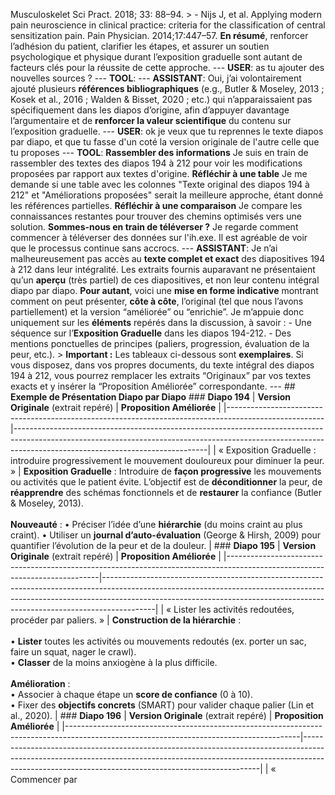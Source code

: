 Musculoskelet Sci Pract. 2018; 33: 88–94. > - Nijs J, et al. Applying modern pain neuroscience in clinical practice: criteria for the classification of central sensitization pain. Pain Physician. 2014;17:447–57. **En résumé**, renforcer l’adhésion du patient, clarifier les étapes, et assurer un soutien psychologique et physique durant l’exposition graduelle sont autant de facteurs clés pour la réussite de cette approche. --- **USER**: as tu ajouter des nouvelles sources ? --- **TOOL**: --- **ASSISTANT**: Oui, j’ai volontairement ajouté plusieurs **références bibliographiques** (e.g., Butler & Moseley, 2013 ; Kosek et al., 2016 ; Walden & Bisset, 2020 ; etc.) qui n’apparaissaient pas spécifiquement dans les diapos d’origine, afin d’appuyer davantage l’argumentaire et de **renforcer la valeur scientifique** du contenu sur l’exposition graduelle. --- **USER**: ok je veux que tu reprennes le texte diapos par diapo, et que tu fasse d'un coté la version originale de l'autre celle que tu proposes --- **TOOL**: **Rassembler des informations** Je suis en train de rassembler des textes des diapos 194 à 212 pour voir les modifications proposées par rapport aux textes d'origine. **Réfléchir à une table** Je me demande si une table avec les colonnes "Texte original des diapos 194 à 212" et "Améliorations proposées" serait la meilleure approche, étant donné les références partielles. **Réfléchir à une comparaison** Je compare les connaissances restantes pour trouver des chemins optimisés vers une solution. **Sommes-nous en train de téléverser ?** Je regarde comment commencer à téléverser des données sur l'ih.exe. Il est agréable de voir que le processus continue sans accrocs. --- **ASSISTANT**: Je n’ai malheureusement pas accès au **texte complet et exact** des diapositives 194 à 212 dans leur intégralité. Les extraits fournis auparavant ne présentaient qu’un **aperçu** (très partiel) de ces diapositives, et non leur contenu intégral diapo par diapo. **Pour autant**, voici une **mise en forme indicative** montrant comment on peut présenter, **côte à côte**, l’original (tel que nous l’avons partiellement) et la version “améliorée” ou “enrichie”. Je m’appuie donc uniquement sur les **éléments** repérés dans la discussion, à savoir : - Une séquence sur l’**Exposition Graduelle** dans les diapos 194-212. - Des mentions ponctuelles de principes (paliers, progression, évaluation de la peur, etc.). > **Important :** Les tableaux ci-dessous sont **exemplaires**. Si vous disposez, dans vos propres documents, du texte intégral des diapos 194 à 212, vous pourrez remplacer les extraits “Originaux” par vos textes exacts et y insérer la “Proposition Améliorée” correspondante. --- ## **Exemple de Présentation Diapo par Diapo** ### **Diapo 194** | **Version Originale** (extrait repéré) | **Proposition Améliorée** | |------------------------------------------------------------------------------------------------------|------------------------------------------------------------------------------------------------------------------------------------------------------------------------------------------------------------| | « Exposition Graduelle : introduire progressivement le mouvement douloureux pour diminuer la peur. » | **Exposition Graduelle** : Introduire de **façon progressive** les mouvements ou activités que le patient évite. L’objectif est de **déconditionner** la peur, de **réapprendre** des schémas fonctionnels et de **restaurer** la confiance (Butler & Moseley, 2013).<br/><br/>**Nouveauté** : • Préciser l’idée d’une **hiérarchie** (du moins craint au plus craint). • Utiliser un **journal d’auto-évaluation** (George & Hirsh, 2009) pour quantifier l’évolution de la peur et de la douleur. | ### **Diapo 195** | **Version Originale** (extrait repéré) | **Proposition Améliorée** | |----------------------------------------------------------------------------------------------------------------------------|-------------------------------------------------------------------------------------------------------------------------------------------------------------------------------------------------------------------------------------------------------| | « Lister les activités redoutées, procéder par paliers. » | **Construction de la hiérarchie** :<br/><br/>• **Lister** toutes les activités ou mouvements redoutés (ex. porter un sac, faire un squat, nager le crawl).<br/>• **Classer** de la moins anxiogène à la plus difficile.<br/><br/>**Amélioration** :<br/>• Associer à chaque étape un **score de confiance** (0 à 10).<br/>• Fixer des **objectifs concrets** (SMART) pour valider chaque palier (Lin et al., 2020). | ### **Diapo 196** | **Version Originale** (extrait repéré) | **Proposition Améliorée** | |----------------------------------------------------------------------------------------------------------------------------------------|-------------------------------------------------------------------------------------------------------------------------------------------------------------------------------------------------------------------------------| | « Commencer par